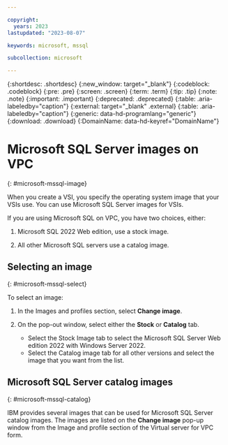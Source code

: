 ```yaml
---

copyright:
  years: 2023
lastupdated: "2023-08-07"

keywords: microsoft, mssql

subcollection: microsoft

---
```


{:shortdesc: .shortdesc}
{:new_window: target="_blank"}
{:codeblock: .codeblock}
{:pre: .pre}
{:screen: .screen}
{:term: .term}
{:tip: .tip}
{:note: .note}
{:important: .important}
{:deprecated: .deprecated}
{:table: .aria-labeledby="caption"}
{:external: target="_blank" .external}
{:table: .aria-labeledby="caption"}
{:generic: data-hd-programlang="generic"}
{:download: .download}
{:DomainName: data-hd-keyref="DomainName"}

# Microsoft SQL Server images on VPC
{: #microsoft-mssql-image}

When you create a VSI, you specify the operating system image that your VSIs use. You can use Microsoft SQL Server images for VSIs.

If you are using Microsoft SQL on VPC, you have two choices, either:

1.  Microsoft SQL 2022 Web edition, use a stock image.

2.  All other Microsoft SQL servers use a catalog image.

## Selecting an image
{: #microsoft-mssql-select}

To select an image:

1.  In the Images and profiles section, select **Change image**.
2.  On the pop-out window, select either the **Stock** or **Catalog** tab.

    *  Select the Stock Image tab to select the Microsoft SQL Server Web edition 2022 with Windows Server 2022.
    *  Select the Catalog image tab for all other versions and select the image that you want from the list.

## Microsoft SQL Server catalog images
{: #microsoft-mssql-catalog}

IBM provides several images that can be used for Microsoft SQL Server catalog images. The images are listed on the **Change image** pop-up window from the Image and profile section of the Virtual server for VPC form.

